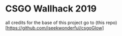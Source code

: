 # CSGO Wallhack 2019
all credits for the base of this project go to (this repo)[https://github.com/iseekwonderful/csgoGlow]
